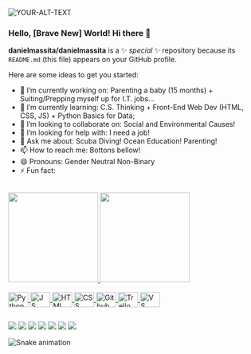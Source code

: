 
<picture>
 <source media="(prefers-color-scheme: dark)" srcset="YOUR-DARKMODE-IMAGE">
 <source media="(prefers-color-scheme: light)" srcset="YOUR-LIGHTMODE-IMAGE">
 <img alt="YOUR-ALT-TEXT" src="YOUR-DEFAULT-IMAGE">
</picture>

### Hello, [Brave New] World! Hi there 👋

**danielmassita/danielmassita** is a ✨ _special_ ✨ repository because its `README.md` (this file) appears on your GitHub profile.

Here are some ideas to get you started:

- 🔭 I’m currently working on: Parenting a baby (15 months) + Suiting/Prepping myself up for I.T. jobs...  
- 🌱 I’m currently learning: C.S. Thinking + Front-End Web Dev (HTML, CSS, JS) + Python Basics for Data;
- 👯 I’m looking to collaborate on: Social and Environmental Causes! 
- 🤔 I’m looking for help with: I need a job! 
- 💬 Ask me about: Scuba Diving! Ocean Education! Parenting! 
- 📫 How to reach me: Bottons bellow! 
- 😄 Pronouns: Gender Neutral Non-Binary
- ⚡ Fun fact: 

<!-- AQUI PRA BAIXO É CÓDIGO COPIADO! -->
##


 <div>
   <a href="https://github.com/danielmassita">
   <img height="180em" src="https://github-readme-stats.vercel.app/api?username=danielmassita&show_icons=true&theme=tokyonight&include_all_commits=true&count_private=true"/>
   <img height="180em" src="https://github-readme-stats.vercel.app/api/top-langs/?username=danielmassita&layout=compact&langs_count=6&theme=tokyonight"/>
   
 </div>

<div style="display: inline_block"><br>
  <img align="center" alt="Python" height="30" width="40" src="https://cdn.jsdelivr.net/gh/devicons/devicon/icons/python/python-original.svg">
  <img align="center" alt="J S" height="30" width="40" src="https://cdn.jsdelivr.net/gh/devicons/devicon/icons/javascript/javascript-original.svg">
  <img align="center" alt="HTML" height="30" width="40" src="https://cdn.jsdelivr.net/gh/devicons/devicon/icons/html5/html5-original.svg">
  <img align="center" alt="CSS" height="30" width="40" src="https://cdn.jsdelivr.net/gh/devicons/devicon/icons/css3/css3-original.svg">
  <img align="center" alt="Github" height="30" width="40" src="https://cdn.jsdelivr.net/gh/devicons/devicon/icons/github/github-original.svg">
  <img align="center" alt="Trello" height="30" width="40" src="https://cdn.jsdelivr.net/gh/devicons/devicon/icons/trello/trello-plain.svg">
  <img align="center" alt="V S Code" height="30" width="40" src="https://cdn.jsdelivr.net/gh/devicons/devicon/icons/vscode/vscode-original.svg">
</div>
  
##
 
<div> 
  <a href="https://www.linkedin.com/in/daniel-massita-tonolli-2402301b/" target="blank"><img src="https://img.shields.io/badge/LinkedIn-0077B5?style=for-the-badge&logo=linkedin&logoColor=white"></a>
  <a href="https://discordapp.com/users/danielmassita#5382" target="_blank"><img src="https://img.shields.io/badge/Discord-7289DA?style=for-the-badge&logo=discord&logoColor=white"></a>
  <a href="https://www.instagram.com/dmt_ocean_ambassador/" target="_blank"><img src="https://img.shields.io/badge/Instagram-E4405F?style=for-the-badge&logo=instagram&logoColor=white"></a>
  <a href="https://goo.gl/sG1g8U" target="_blank"><img src="https://img.shields.io/badge/Prezi-3181FF?style=for-the-badge&logo=prezi&logoColor=white"></a>
  <a href="https://codepen.io/danielmassita/pens/public" target="_blank"><img src="https://img.shields.io/badge/Codepen-000000?style=for-the-badge&logo=codepen&logoColor=white"></a>
  <a href="https://www.hackerrank.com/daniel_massita" target="_blank"><img src="https://img.shields.io/badge/-Hackerrank-2EC866?style=for-the-badge&logo=HackerRank&logoColor=white"></a>
  <a href="https://www.freecodecamp.org/danielmassita" target="_blank"><img src="https://img.shields.io/badge/freecodecamp-27273D?style=for-the-badge&logo=freecodecamp&logoColor=white"></a>


  ![Snake animation](https://github.com/danielmassita/danielmassita/blob/output/github-contribution-grid-snake.svg)

</div>  
